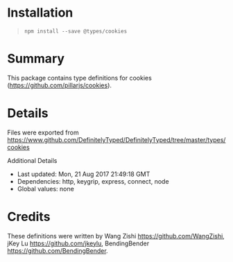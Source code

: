 # Installation
> `npm install --save @types/cookies`

# Summary
This package contains type definitions for cookies (https://github.com/pillarjs/cookies).

# Details
Files were exported from https://www.github.com/DefinitelyTyped/DefinitelyTyped/tree/master/types/cookies

Additional Details
 * Last updated: Mon, 21 Aug 2017 21:49:18 GMT
 * Dependencies: http, keygrip, express, connect, node
 * Global values: none

# Credits
These definitions were written by Wang Zishi <https://github.com/WangZishi>, jKey Lu <https://github.com/jkeylu>, BendingBender <https://github.com/BendingBender>.
